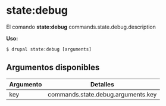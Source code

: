 # state:debug
El comando **state:debug** commands.state.debug.description

**Uso:**
```
$ drupal state:debug [arguments] 
```

## Argumentos disponibles
Argumento | Detalles
---------|-------------
key | commands.state.debug.arguments.key
